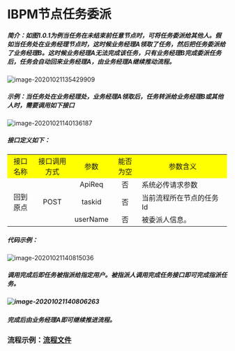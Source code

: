 # IBPM节点任务委派

##### 简介：如图1.0.1为例当任务在未结束前任意节点时，可将任务委派给其他人。假如当任务处在业务经理节点时，这时候业务经理A领取了任务，然后把任务委派给了业务经理B。这时候业务经理A无法完成该任务，只有业务经理B完成委派任务后，任务会自动回来业务经理A，由业务经理A继续推动流程。

![image-20201021135429909](C:\Users\intasect\AppData\Roaming\Typora\typora-user-images\image-20201021135429909.png)

##### 示例：当任务处在业务经理处，业务经理A领取后，任务转派给业务经理B或其他人时，需要调用如下接口

![image-20201021140136187](C:\Users\intasect\AppData\Roaming\Typora\typora-user-images\image-20201021140136187.png)

##### 接口定义如下：

<table style="text-align:center">
    <tr bgcolor="yellow">
        <td style="width:12%">接口名称</td>
        <td style="width:17%">接口调用方式</td>
        <td style="width:12%">参数</td>
        <td style="width:12%">能否为空</td>
        <td>参数含义</td>
    </tr>
    <tr>
        <td rowspan="7">回到原点</td>
        <td rowspan="7">POST</td>
    </tr>
    <tr>
        <td>ApiReq</td>
        <td>否</td>
        <td style="text-align:left">系统必传请求参数</td>
    </tr>
    <tr>
        <td>taskid</td>
        <td>否</td>
        <td style="text-align:left">当前流程所在节点的任务Id</td>
    </tr>
    <tr>
        <td>userName</td>
        <td>否</td>
        <td style="text-align:left">被委派人信息。</td>
    </tr>
</table>

##### 代码示例：

![image-20201021140815036](C:\Users\intasect\AppData\Roaming\Typora\typora-user-images\image-20201021140815036.png)

##### 调用完成后即任务被指派给指定用户。被指派人调用完成任务接口即可完成指派任务。

##### ![image-20201021140806263](C:\Users\intasect\AppData\Roaming\Typora\typora-user-images\image-20201021140806263.png)

##### 完成后由业务经理A即可继续推进流程。

### 流程示例：[流程文件](./file/lbtest4.bpmn20.xml)

